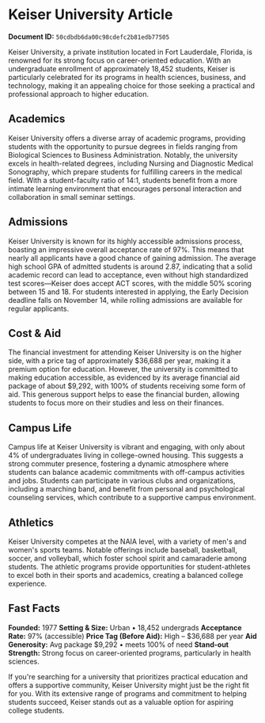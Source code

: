 # Keiser University Article

**Document ID:** `50cdbdb6da00c98cdefc2b81edb77505`

Keiser University, a private institution located in Fort Lauderdale, Florida, is renowned for its strong focus on career-oriented education. With an undergraduate enrollment of approximately 18,452 students, Keiser is particularly celebrated for its programs in health sciences, business, and technology, making it an appealing choice for those seeking a practical and professional approach to higher education.

## Academics
Keiser University offers a diverse array of academic programs, providing students with the opportunity to pursue degrees in fields ranging from Biological Sciences to Business Administration. Notably, the university excels in health-related degrees, including Nursing and Diagnostic Medical Sonography, which prepare students for fulfilling careers in the medical field. With a student-faculty ratio of 14:1, students benefit from a more intimate learning environment that encourages personal interaction and collaboration in small seminar settings.

## Admissions
Keiser University is known for its highly accessible admissions process, boasting an impressive overall acceptance rate of 97%. This means that nearly all applicants have a good chance of gaining admission. The average high school GPA of admitted students is around 2.87, indicating that a solid academic record can lead to acceptance, even without high standardized test scores—Keiser does accept ACT scores, with the middle 50% scoring between 15 and 18. For students interested in applying, the Early Decision deadline falls on November 14, while rolling admissions are available for regular applicants.

## Cost & Aid
The financial investment for attending Keiser University is on the higher side, with a price tag of approximately $36,688 per year, making it a premium option for education. However, the university is committed to making education accessible, as evidenced by its average financial aid package of about $9,292, with 100% of students receiving some form of aid. This generous support helps to ease the financial burden, allowing students to focus more on their studies and less on their finances.

## Campus Life
Campus life at Keiser University is vibrant and engaging, with only about 4% of undergraduates living in college-owned housing. This suggests a strong commuter presence, fostering a dynamic atmosphere where students can balance academic commitments with off-campus activities and jobs. Students can participate in various clubs and organizations, including a marching band, and benefit from personal and psychological counseling services, which contribute to a supportive campus environment.

## Athletics
Keiser University competes at the NAIA level, with a variety of men's and women's sports teams. Notable offerings include baseball, basketball, soccer, and volleyball, which foster school spirit and camaraderie among students. The athletic programs provide opportunities for student-athletes to excel both in their sports and academics, creating a balanced college experience.

## Fast Facts
**Founded:** 1977
**Setting & Size:** Urban • 18,452 undergrads
**Acceptance Rate:** 97% (accessible)
**Price Tag (Before Aid):** High – $36,688 per year
**Aid Generosity:** Avg package $9,292 • meets 100% of need
**Stand-out Strength:** Strong focus on career-oriented programs, particularly in health sciences.

If you're searching for a university that prioritizes practical education and offers a supportive community, Keiser University might just be the right fit for you. With its extensive range of programs and commitment to helping students succeed, Keiser stands out as a valuable option for aspiring college students.

